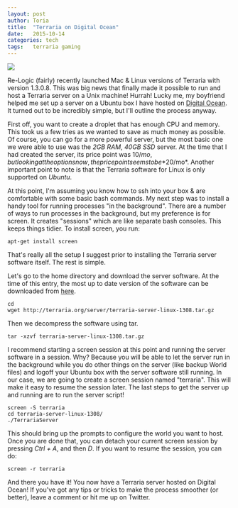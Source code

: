```yaml
---
layout:	post
author:	Toria
title:	"Terraria on Digital Ocean"
date:	2015-10-14
categories:	tech
tags:	terraria gaming
---
```


[<img class="content-img" src="https://s3-us-west-2.amazonaws.com/img.toriatalks/Day.jpg">](https://s3-us-west-2.amazonaws.com/img.toriatalks/Day.jpg)

Re-Logic (fairly) recently launched Mac & Linux versions of Terraria with version 1.3.0.8. This was big news that finally made it possible to run and host a Terraria server on a Unix machine! Hurrah! Lucky me, my boyfriend helped me set up a server on a Ubuntu box I have hosted on [Digital Ocean][digitalocean]. It turned out to be incredibly simple, but I'll outline the process anyway.

First off, you want to create a droplet that has enough CPU and memory. This took us a few tries as we wanted to save as much money as possible. Of course, you can go for a more powerful server, but the most basic one we were able to use was the *2GB RAM*, *40GB SSD* server. At the time that I had created the server, its price point was $10/mo, but looking at the options now, the price point seems to be *$20/mo*. Another important point to note is that the Terraria software for Linux is only supported on *Ubuntu*.

At this point, I'm assuming you know how to ssh into your box & are comfortable with some basic bash commands. My next step was to install a handy tool for running processes "in the background". There are a number of ways to run processes in the background, but my preference is for screen. It creates "sessions" which are like separate bash consoles. This keeps things tidier. To install screen, you run:

    apt-get install screen

That's really all the setup I suggest prior to installing the Terraria server software itself. The rest is simple. 

Let's go to the home directory and download the server software. At the time of this entry, the most up to date version of the software can be downloaded from [here][forum].

    cd
    wget http://terraria.org/server/terraria-server-linux-1308.tar.gz

Then we decompress the software using tar.

    tar -xzvf terraria-server-linux-1308.tar.gz

I recommend starting a screen session at this point and running the server software in a session. Why? Because you will be able to let the server run in the background while you do other things on the server (like backup World files) and logoff your Ubuntu box with the server software still running. In our case, we are going to create a screen session named "terraria". This will make it easy to resume the session later. The last steps to get the server up and running are to run the server script!

	screen -S terraria
    cd terraria-server-linux-1308/
	./TerrariaServer

This should bring up the prompts to configure the world you want to host. Once you are done that, you can detach your current screen session by pressing *Ctrl + A*, and then *D*. If you want to resume the session, you can do:

    screen -r terraria

And there you have it! You now have a Terraria server hosted on Digital Ocean! If you've got any tips or tricks to make the process smoother (or better), leave a comment or hit me up on Twitter.


[digitalocean]:http://digitalocean.com
[forum]:http://forums.terraria.org/index.php?threads/terraria-1-3-0-8-can-mac-linux-come-out-play.30287/
